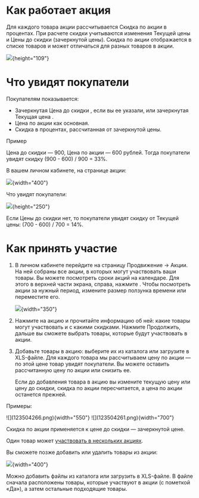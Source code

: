 [//]: # (title: Скидка)

# Как работает акция

Для каждого товара акции рассчитывается Скидка по акции в процентах. При
расчете скидки учитываются изменения Текущей цены и Цены до скидки
(зачеркнутой цены). Скидка по акции отображается в списке товаров и
может отличаться для разных товаров в акции.

![](123504264.png){height="109"}

# Что увидят покупатели

Покупателям показывается:

-   Зачеркнутая Цена до скидки , если вы ее указали, или зачеркнутая
    Текущая цена .
-   Цена по акции как основная.
-   Скидка в процентах, рассчитанная от зачеркнутой цены.

Пример

Цена до скидки — 900, Цена по акции — 600 рублей. Тогда покупатели
увидят скидку (900 - 600) / 900 = 33%.

В вашем личном кабинете, на странице акции:

![](123504263.png){width="400"}

Что увидят покупатели:

![](123504262.png){height="250"}

Если Цены до скидки нет, то покупатели увидят скидку от Текущей
цены: (700 - 600) / 700 = 14%.

# Как принять участие

1. В личном кабинете перейдите на страницу Продвижение → Акции. На ней
    собраны все акции, в которых могут участвовать ваши товары. Вы
    можете посмотреть сроки акций на календаре. Для этого в верхней
    части экрана, справа, нажмите . Чтобы посмотреть акции за нужный
    период, измените размер ползунка времени или переместите его.

    ![](123504267.jpg){width="350"}

2. Нажмите на акцию и прочитайте информацию об ней: какие товары могут
    участвовать и с какими скидками. Нажмите Продолжить, дальше вы
    сможете выбрать товары, которые будут участвовать в акции.

3. Добавьте товары в акцию: выберите их из каталога или загрузите в
    XLS-файле. Для каждого товара мы рассчитываем цену по акции — по
    этой цене товар увидят покупатели. Вы можете оставить рассчитанную
    цену по акции или снизить ее. 

    Если до добавления товара в акцию вы измените текущую цену или цену
    до скидки, скидка по акции пересчитается, а цена по акции останется
    прежней.

Примеры:

<tabs>
<tab title="Каталог">
![](123504266.png){width="550"}
</tab>
<tab title="XLS-файл">
![](123504261.png){width="700"}
</tab>
</tabs>

Скидка по акции применяется к цене до скидки — зачеркнутой цене.

Один товар может [участвовать в нескольких
акциях](123504207.html#id-Акции-Товарвнесколькихакциях).

Вы сможете позже добавить или удалить товары из акции:

![](123504265.png){width="400"}

Можно добавить файлы из каталога или загрузить в XLS-файле. В файле
сначала расположены товары, которые участвуют в акции (с пометкой «Да»),
а затем остальные подходящие товары.


